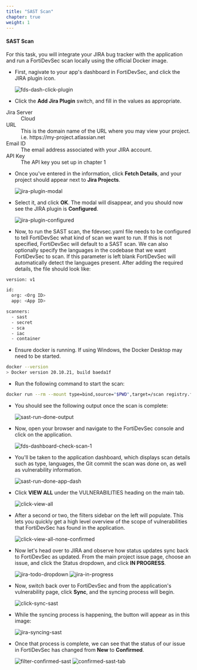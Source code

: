 ```yaml
---
title: "SAST Scan"
chapter: true
weight: 1
---
```


#### SAST Scan 

For this task, you will integrate your JIRA bug tracker with the application and run a FortiDevSec scan locally using the official Docker image.

* First, nagivate to your app's dashboard in FortiDevSec, and click the JIRA plugin icon.

    ![fds-dash-click-plugin](/images/fds-dash-click-plugin.png)

* Click the **Add Jira Plugin** switch, and fill in the values as appropriate.

<dl>
  <dt>Jira Server</dt>
  <dd>Cloud</dd>
  <dt>URL</dt>
  <dd>This is the domain name of the URL where you may view your project. i.e. https://my-project.atlassian.net
  <dt>Email ID</dt>
  <dd>The email address associated with your JIRA account.</dd>
  <dt>API Key</dt>
  <dd>The API key you set up in chapter 1</dd>
</dl>

* Once you've entered in the information, click **Fetch Details**, and your project should appear next to **Jira Projects**.

    ![jira-plugin-modal](/images/jira-plugin-modal.png)

* Select it, and click **OK**. The modal will disappear, and you should now see the JIRA plugin is **Configured**.

    ![jira-plugin-configured](/images/jira-plugin-configured.png)

* Now, to run the SAST scan, the fdevsec.yaml file needs to be configured to tell FortiDevSec what kind of scan we want to run. If this is not specified, FortiDevSec will default to a SAST scan. We can also optionally specify the languages in the codebase that we want FortiDevSec to scan. If this parameter is left blank FortiDevSec will automatically detect the languages present. After adding the required details, the file should look like:

```sh
version: v1

id:
  org: <Org ID>
  app: <App ID>

scanners:
  - sast
  - secret
  - sca
  - iac
  - container
```

* Ensure docker is running. If using Windows, the Docker Desktop may need to be started.

```sh
docker --version
> Docker version 20.10.21, build baeda1f
```

* Run the following command to start the scan:

```sh
docker run --rm --mount type=bind,source="$PWD",target=/scan registry.fortidevsec.forticloud.com/fdevsec_sast:latest
```

* You should see the following output once the scan is complete:

    ![sast-run-done-output](/images/sast-run-done-output.png)

* Now, open your browser and navigate to the FortiDevSec console and click on the application.

    ![fds-dashboard-check-scan-1](/images/fds-dashboard-check-scan-1.png)

* You'll be taken to the application dashboard, which displays scan details such as type, languages, the Git commit the scan was done on, as well as vulnerability information.

    ![sast-run-done-app-dash](/images/sast-run-done-app-dash.png)

* Click **VIEW ALL** under the VULNERABILITIES heading on the main tab.

    ![click-view-all](/images/click-view-all.png)

* After a second or two, the filters sidebar on the left will populate. This lets you quickly get a high level overview of the scope of vulnerabilities that FortiDevSec has found in the application.

    ![click-view-all-none-confirmed](/images/click-view-all-none-confirmed.png)

* Now let's head over to JIRA and observe how status updates sync back to FortiDevSec as updated. From the main project issue page, choose an issue, and click the Status dropdown, and click **IN PROGRESS**.

    ![jira-todo-dropdown](/images/jira-todo-dropdown.png)
    ![jira-in-progress](/images/jira-in-progress.png)

* Now, switch back over to FortiDevSec and from the application's vulnerability page, click **Sync**, and the syncing process will begin.

    ![click-sync-sast](/images/click-sync-sast.png)

* While the syncing process is happening, the button will appear as in this image:

    ![jira-syncing-sast](/images/jira-syncing-sast.png)

* Once that process is complete, we can see that the status of our issue in FortiDevSec has changed from **New** to **Confirmed**.

    ![filter-confirmed-sast](/images/filter-confirmed-sast.png)
    ![confirmed-sast-tab](/images/confirmed-sast-tab.png)

